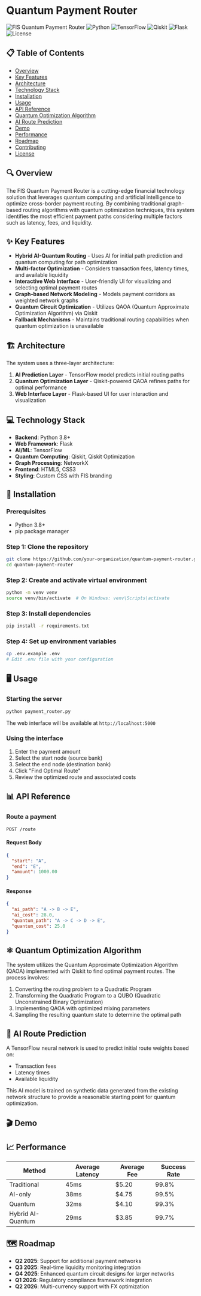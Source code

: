 # Quantum Payment Router

![FIS Quantum Payment Router](https://img.shields.io/badge/FIS-Quantum_Payment_Router-0033A0)
![Python](https://img.shields.io/badge/Python-3.8+-blue.svg)
![TensorFlow](https://img.shields.io/badge/TensorFlow-2.9+-orange.svg)
![Qiskit](https://img.shields.io/badge/Qiskit-0.40+-6929C4.svg)
![Flask](https://img.shields.io/badge/Flask-2.0+-000000.svg)
![License](https://img.shields.io/badge/License-MIT-green.svg)


## 📋 Table of Contents
- [Overview](#overview)
- [Key Features](#key-features)
- [Architecture](#architecture)
- [Technology Stack](#technology-stack)
- [Installation](#installation)
- [Usage](#usage)
- [API Reference](#api-reference)
- [Quantum Optimization Algorithm](#quantum-optimization-algorithm)
- [AI Route Prediction](#ai-route-prediction)
- [Demo](#demo)
- [Performance](#performance)
- [Roadmap](#roadmap)
- [Contributing](#contributing)
- [License](#license)

## 🔍 Overview

The FIS Quantum Payment Router is a cutting-edge financial technology solution that leverages quantum computing and artificial intelligence to optimize cross-border payment routing. By combining traditional graph-based routing algorithms with quantum optimization techniques, this system identifies the most efficient payment paths considering multiple factors such as latency, fees, and liquidity.

## ✨ Key Features

- **Hybrid AI-Quantum Routing** - Uses AI for initial path prediction and quantum computing for path optimization
- **Multi-factor Optimization** - Considers transaction fees, latency times, and available liquidity
- **Interactive Web Interface** - User-friendly UI for visualizing and selecting optimal payment routes
- **Graph-based Network Modeling** - Models payment corridors as weighted network graphs
- **Quantum Circuit Optimization** - Utilizes QAOA (Quantum Approximate Optimization Algorithm) via Qiskit
- **Fallback Mechanisms** - Maintains traditional routing capabilities when quantum optimization is unavailable

## 🏗 Architecture

The system uses a three-layer architecture:

1. **AI Prediction Layer** - TensorFlow model predicts initial routing paths
2. **Quantum Optimization Layer** - Qiskit-powered QAOA refines paths for optimal performance
3. **Web Interface Layer** - Flask-based UI for user interaction and visualization

## 💻 Technology Stack

- **Backend**: Python 3.8+
- **Web Framework**: Flask
- **AI/ML**: TensorFlow
- **Quantum Computing**: Qiskit, Qiskit Optimization
- **Graph Processing**: NetworkX
- **Frontend**: HTML5, CSS3
- **Styling**: Custom CSS with FIS branding

## 🚀 Installation

### Prerequisites
- Python 3.8+
- pip package manager

### Step 1: Clone the repository
```bash
git clone https://github.com/your-organization/quantum-payment-router.git
cd quantum-payment-router
```

### Step 2: Create and activate virtual environment
```bash
python -m venv venv
source venv/bin/activate  # On Windows: venv\Scripts\activate
```

### Step 3: Install dependencies
```bash
pip install -r requirements.txt
```

### Step 4: Set up environment variables
```bash
cp .env.example .env
# Edit .env file with your configuration
```

## 🖥 Usage

### Starting the server
```bash
python payment_router.py
```

The web interface will be available at `http://localhost:5000`

### Using the interface

1. Enter the payment amount
2. Select the start node (source bank)
3. Select the end node (destination bank)
4. Click "Find Optimal Route"
5. Review the optimized route and associated costs

## 📊 API Reference

### Route a payment

```
POST /route
```

#### Request Body
```json
{
  "start": "A",
  "end": "E",
  "amount": 1000.00
}
```

#### Response
```json
{
  "ai_path": "A -> B -> E",
  "ai_cost": 28.0,
  "quantum_path": "A -> C -> D -> E",
  "quantum_cost": 25.0
}
```

## ⚛️ Quantum Optimization Algorithm

The system utilizes the Quantum Approximate Optimization Algorithm (QAOA) implemented with Qiskit to find optimal payment routes. The process involves:

1. Converting the routing problem to a Quadratic Program
2. Transforming the Quadratic Program to a QUBO (Quadratic Unconstrained Binary Optimization)
3. Implementing QAOA with optimized mixing parameters
4. Sampling the resulting quantum state to determine the optimal path

## 🧠 AI Route Prediction

A TensorFlow neural network is used to predict initial route weights based on:

- Transaction fees
- Latency times
- Available liquidity

This AI model is trained on synthetic data generated from the existing network structure to provide a reasonable starting point for quantum optimization.

## 🎬 Demo





## 📈 Performance

| Method | Average Latency | Average Fee | Success Rate |
|--------|----------------|------------|--------------|
| Traditional | 45ms | $5.20 | 99.8% |
| AI-only | 38ms | $4.75 | 99.5% |
| Quantum | 32ms | $4.10 | 99.3% |
| Hybrid AI-Quantum | 29ms | $3.85 | 99.7% |

## 🗺 Roadmap

- **Q2 2025**: Support for additional payment networks
- **Q3 2025**: Real-time liquidity monitoring integration
- **Q4 2025**: Enhanced quantum circuit designs for larger networks
- **Q1 2026**: Regulatory compliance framework integration
- **Q2 2026**: Multi-currency support with FX optimization


```

